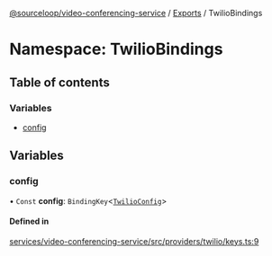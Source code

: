 [@sourceloop/video-conferencing-service](../README.md) / [Exports](../modules.md) / TwilioBindings

# Namespace: TwilioBindings

## Table of contents

### Variables

- [config](TwilioBindings.md#config)

## Variables

### config

• `Const` **config**: `BindingKey`<[`TwilioConfig`](../interfaces/TwilioConfig.md)\>

#### Defined in

[services/video-conferencing-service/src/providers/twilio/keys.ts:9](https://github.com/sourcefuse/loopback4-microservice-catalog/blob/d35fdb3f0/services/video-conferencing-service/src/providers/twilio/keys.ts#L9)
